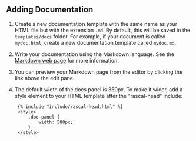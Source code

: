 Adding Documentation
--------------------

1. Create a new documentation template with the same name as your HTML file but with
the extension `.md`. By default, this will be saved in the `templates/docs` folder.
For example, if your document is called `mydoc.html`, create a new documentation
template called `mydoc.md`.

2. Write your documentation using the Markdown language.
See the [Markdown web page][mwp] for more information.

3. You can preview your Markdown page from the editor by clicking the link above the edit pane.

4. The default width of the docs panel is 350px. To make it wider, add a style
element to your HTML template after the "rascal-head" include:

        {% include "include/rascal-head.html" %}
        <style>
            .doc-panel {
                width: 500px;
            }
        </style>

[mwp]: http://daringfireball.net/projects/markdown/
